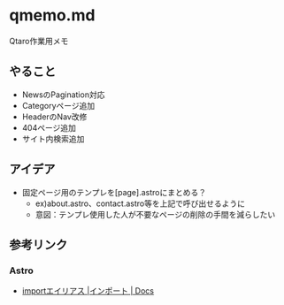 # qmemo.md

Qtaro作業用メモ

## やること

- NewsのPagination対応
- Categoryページ追加
- HeaderのNav改修
- 404ページ追加
- サイト内検索追加

## アイデア

- 固定ページ用のテンプレを[page].astroにまとめる？
  - ex)about.astro、contact.astro等を上記で呼び出せるように
  - 意図：テンプレ使用した人が不要なページの削除の手間を減らしたい

## 参考リンク

### Astro

- [importエイリアス |インポート | Docs](https://docs.astro.build/ja/guides/imports/#import%E3%82%A8%E3%82%A4%E3%83%AA%E3%82%A2%E3%82%B9)
